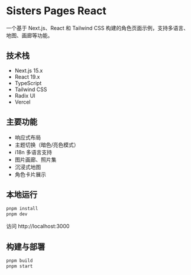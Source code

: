 # Sisters Pages React

一个基于 Next.js、React 和 Tailwind CSS 构建的角色页面示例，支持多语言、地图、画廊等功能。

## 技术栈

- Next.js 15.x
- React 19.x
- TypeScript
- Tailwind CSS
- Radix UI
- Vercel

## 主要功能

- 响应式布局
- 主题切换（暗色/亮色模式）
- i18n 多语言支持
- 图片画廊、照片集
- 沉浸式地图
- 角色卡片展示

## 本地运行

```bash
pnpm install
pnpm dev
```

访问 http://localhost:3000

## 构建与部署

```bash
pnpm build
pnpm start
```


